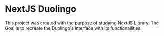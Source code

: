 # NextJS Duolingo
This project was created with the purpose of studying NextJS Library. The Goal is to recreate the Duolingo's interface with its functionallities.